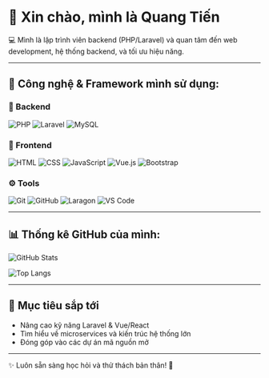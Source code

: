 # 👋 Xin chào, mình là Quang Tiến  

💻 Mình là lập trình viên backend (PHP/Laravel) và quan tâm đến web development, hệ thống backend, và tối ưu hiệu năng.  

---

## 🚀 Công nghệ & Framework mình sử dụng:

### 🔧 Backend
![PHP](https://img.shields.io/badge/PHP-777BB4?style=for-the-badge&logo=php&logoColor=white)
![Laravel](https://img.shields.io/badge/Laravel-FF2D20?style=for-the-badge&logo=laravel&logoColor=white)
![MySQL](https://img.shields.io/badge/MySQL-005C84?style=for-the-badge&logo=mysql&logoColor=white)

### 🎨 Frontend
![HTML](https://img.shields.io/badge/HTML5-E34F26?style=for-the-badge&logo=html5&logoColor=white)
![CSS](https://img.shields.io/badge/CSS3-1572B6?style=for-the-badge&logo=css3&logoColor=white)
![JavaScript](https://img.shields.io/badge/JavaScript-F7DF1E?style=for-the-badge&logo=javascript&logoColor=black)
![Vue.js](https://img.shields.io/badge/Vue.js-35495E?style=for-the-badge&logo=vue.js&logoColor=4FC08D)
![Bootstrap](https://img.shields.io/badge/Bootstrap-7952B3?style=for-the-badge&logo=bootstrap&logoColor=white)


### ⚙️ Tools
![Git](https://img.shields.io/badge/Git-F05032?style=for-the-badge&logo=git&logoColor=white)
![GitHub](https://img.shields.io/badge/GitHub-181717?style=for-the-badge&logo=github&logoColor=white)
![Laragon](https://img.shields.io/badge/Laragon-0E83CD?style=for-the-badge&logo=laravel&logoColor=white)
![VS Code](https://img.shields.io/badge/VS_Code-0078D4?style=for-the-badge&logo=visual-studio-code&logoColor=white)

---

## 📊 Thống kê GitHub của mình:
![GitHub Stats](https://github-readme-stats.vercel.app/api?username=your-username&show_icons=true&theme=radical)

![Top Langs](https://github-readme-stats.vercel.app/api/top-langs/?username=your-username&layout=compact&theme=radical)

---

## 🌱 Mục tiêu sắp tới
- Nâng cao kỹ năng Laravel & Vue/React  
- Tìm hiểu về microservices và kiến trúc hệ thống lớn  
- Đóng góp vào các dự án mã nguồn mở  

---
✨ Luôn sẵn sàng học hỏi và thử thách bản thân! 🚀
